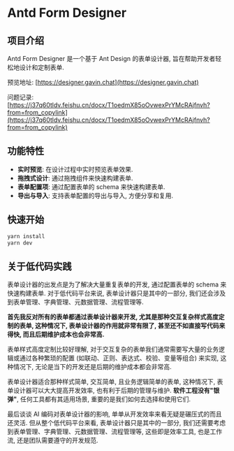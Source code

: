 # Antd Form Designer

## 项目介绍

Antd Form Designer 是一个基于 Ant Design 的表单设计器, 旨在帮助开发者轻松地设计和定制表单.

预览地址: [https://designer.gavin.chat](https://designer.gavin.chat)

问题记录: [https://j37q60tldv.feishu.cn/docx/T1oedmX85oOvwexPrYMcRAjfnvh?from=from_copylink](https://j37q60tldv.feishu.cn/docx/T1oedmX85oOvwexPrYMcRAjfnvh?from=from_copylink)

## 功能特性

- **实时预览**: 在设计过程中实时预览表单效果.
- **拖拽式设计**: 通过拖拽组件来快速构建表单.
- **表单配置项**: 通过配置表单的 schema 来快速构建表单.
- **导出与导入**: 支持表单配置的导出与导入, 方便分享和复用.

## 快速开始

```bash
yarn install
yarn dev
```

## 关于低代码实践

表单设计器的出发点是为了解决大量重复表单的开发, 通过配置表单的 schema 来快速构建表单. 对于低代码平台来说, 表单设计器只是其中的一部分, 我们还会涉及到表单管理、字典管理、元数据管理、流程管理等.

**首先我反对所有的表单都通过表单设计器来开发, 尤其是那种交互复杂样式高度定制的表单, 这种情况下, 表单设计器的作用就非常有限了, 甚至还不如直接写代码来得快, 而且后期维护成本也会非常高.**

表单样式高度定制比较好理解, 对于交互复杂的表单我们通常需要写大量的业务逻辑或通过各种繁琐的配置 (如联动、正则、表达式、校验、变量等组合) 来实现, 这种情况下, 无论是当下的开发还是后期的维护成本都会非常高.

表单设计器适合那种样式简单, 交互简单, 且业务逻辑简单的表单, 这种情况下, 表单设计器可以大大提高开发效率, 也有利于后期的管理与维护. **软件工程没有"银弹"**, 任何工具都有其适用场景, 重要的是我们如何去选择和使用它们.

最后谈谈 AI 编码对表单设计器的影响, 单单从开发效率来看无疑是碾压式的而且还灵活. 但从整个低代码平台来看, 表单设计器只是其中的一部分, 我们还需要考虑到表单管理、字典管理、元数据管理、流程管理等, 这些即是效率工具, 也是工作流, 还是团队需要遵守的开发规范.
